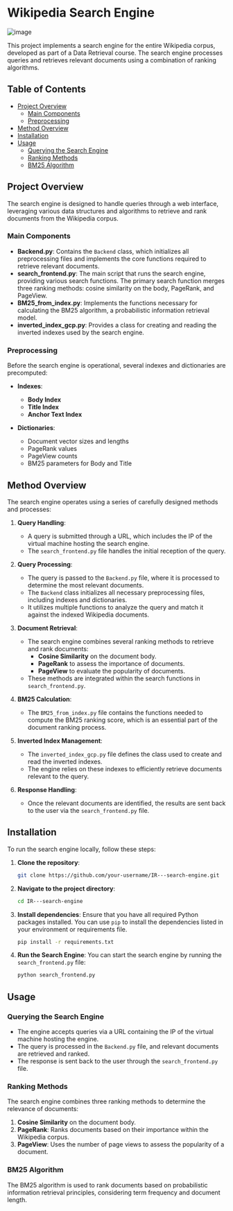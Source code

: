 # Wikipedia Search Engine

![image](https://github.com/user-attachments/assets/d5b40adb-ba84-4472-8809-7d5c3a5a169f)


This project implements a search engine for the entire Wikipedia corpus, developed as part of a Data Retrieval course. The search engine processes queries and retrieves relevant documents using a combination of ranking algorithms.

## Table of Contents
- [Project Overview](#project-overview)
  - [Main Components](#main-components)
  - [Preprocessing](#preprocessing)
- [Method Overview](#method-overview)
- [Installation](#installation)
- [Usage](#usage)
  - [Querying the Search Engine](#querying-the-search-engine)
  - [Ranking Methods](#ranking-methods)
  - [BM25 Algorithm](#bm25-algorithm)



## Project Overview

The search engine is designed to handle queries through a web interface, leveraging various data structures and algorithms to retrieve and rank documents from the Wikipedia corpus.


### Main Components

- **Backend.py**: Contains the `Backend` class, which initializes all preprocessing files and implements the core functions required to retrieve relevant documents.
- **search_frontend.py**: The main script that runs the search engine, providing various search functions. The primary search function merges three ranking methods: cosine similarity on the body, PageRank, and PageView.
- **BM25_from_index.py**: Implements the functions necessary for calculating the BM25 algorithm, a probabilistic information retrieval model.
- **inverted_index_gcp.py**: Provides a class for creating and reading the inverted indexes used by the search engine.

### Preprocessing

Before the search engine is operational, several indexes and dictionaries are precomputed:

- **Indexes**:
  - **Body Index**
  - **Title Index**
  - **Anchor Text Index**
  
- **Dictionaries**:
  - Document vector sizes and lengths
  - PageRank values
  - PageView counts
  - BM25 parameters for Body and Title

## Method Overview

The search engine operates using a series of carefully designed methods and processes:

1. **Query Handling**:
    - A query is submitted through a URL, which includes the IP of the virtual machine hosting the search engine.
    - The `search_frontend.py` file handles the initial reception of the query.
  
2. **Query Processing**:
    - The query is passed to the `Backend.py` file, where it is processed to determine the most relevant documents.
    - The `Backend` class initializes all necessary preprocessing files, including indexes and dictionaries.
    - It utilizes multiple functions to analyze the query and match it against the indexed Wikipedia documents.

3. **Document Retrieval**:
    - The search engine combines several ranking methods to retrieve and rank documents:
        - **Cosine Similarity** on the document body.
        - **PageRank** to assess the importance of documents.
        - **PageView** to evaluate the popularity of documents.
    - These methods are integrated within the search functions in `search_frontend.py`.

4. **BM25 Calculation**:
    - The `BM25_from_index.py` file contains the functions needed to compute the BM25 ranking score, which is an essential part of the document ranking process.

5. **Inverted Index Management**:
    - The `inverted_index_gcp.py` file defines the class used to create and read the inverted indexes.
    - The engine relies on these indexes to efficiently retrieve documents relevant to the query.

6. **Response Handling**:
    - Once the relevant documents are identified, the results are sent back to the user via the `search_frontend.py` file.

## Installation

To run the search engine locally, follow these steps:

1. **Clone the repository**:
    ```bash
    git clone https://github.com/your-username/IR---search-engine.git
    ```
2. **Navigate to the project directory**:
    ```bash
    cd IR---search-engine
    ```
3. **Install dependencies**:
    Ensure that you have all required Python packages installed. You can use `pip` to install the dependencies listed in your environment or requirements file.

    ```bash
    pip install -r requirements.txt
    ```
4. **Run the Search Engine**:
    You can start the search engine by running the `search_frontend.py` file:

    ```bash
    python search_frontend.py
    ```

## Usage

### Querying the Search Engine

- The engine accepts queries via a URL containing the IP of the virtual machine hosting the engine.
- The query is processed in the `Backend.py` file, and relevant documents are retrieved and ranked.
- The response is sent back to the user through the `search_frontend.py` file.

### Ranking Methods

The search engine combines three ranking methods to determine the relevance of documents:
1. **Cosine Similarity** on the document body.
2. **PageRank**: Ranks documents based on their importance within the Wikipedia corpus.
3. **PageView**: Uses the number of page views to assess the popularity of a document.

### BM25 Algorithm

The BM25 algorithm is used to rank documents based on probabilistic information retrieval principles, considering term frequency and document length.

